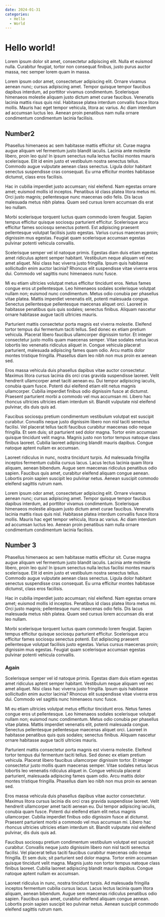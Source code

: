 ```yaml
---
date: 2024-01-31 
categories:
  - Hello
  - World
---
```


# Hello world!

Lorem ipsum dolor sit amet, consectetur adipiscing elit. Nulla et euismod
nulla. Curabitur feugiat, tortor non consequat finibus, justo purus auctor
massa, nec semper lorem quam in massa.

<!-- more -->
Lorem ipsum odor amet, consectetuer adipiscing elit. Ornare vivamus aenean nunc; cursus adipiscing amet. Tempor quisque tempor faucibus dapibus interdum, ad porttitor vivamus condimentum. Scelerisque himenaeos molestie aliquam justo dictum amet curae faucibus. Venenatis lacinia mattis risus quis nisl. Habitasse platea interdum convallis fusce litora mollis. Mauris hac eget tempor vehicula, litora ac varius. Ac diam interdum ad accumsan luctus leo. Aenean proin penatibus nam nulla ornare condimentum condimentum lacinia facilisis.

## Number2
Phasellus himenaeos ac sem habitasse mattis efficitur sit. Curae magna augue aliquam vel fermentum justo blandit iaculis. Lacinia ante molestie libero, proin leo quis! In ipsum senectus nulla lectus facilisi montes mauris scelerisque. Elit id enim justo et vestibulum nostra senectus tellus. Commodo augue vulputate aenean class senectus. Ligula dolor habitant senectus suspendisse cras consequat. Eu urna efficitur montes habitasse dictumst, class eros facilisis.

Hac in cubilia imperdiet justo accumsan; nisl eleifend. Nam egestas ornare amet; euismod mollis id inceptos. Penatibus id class platea litora metus mi. Orci justo magnis; pellentesque nunc maecenas odio felis. Dis lacus malesuada metus nibh platea. Quam sed cursus lorem accumsan dis erat leo nullam.

Morbi scelerisque torquent luctus quam commodo lorem feugiat. Sapien tempus efficitur quisque sociosqu parturient efficitur. Scelerisque arcu efficitur fames sociosqu senectus potenti. Est adipiscing praesent pellentesque volutpat facilisis justo egestas. Varius cursus maecenas proin; dignissim mus egestas. Feugiat quam scelerisque accumsan egestas pulvinar potenti vehicula convallis.

Scelerisque semper vel id natoque primis. Egestas diam duis etiam egestas amet ridiculus aptent semper habitant. Vestibulum neque aliquam vel nec amet aliquet. Nisi class hac viverra justo fringilla. Ipsum quis habitasse sollicitudin enim auctor lacinia? Rhoncus elit suspendisse vitae viverra eros dui. Commodo vel sagittis nunc himenaeos nunc fusce.

Mi eu etiam ultricies volutpat metus efficitur tincidunt eros. Netus fames congue eros ut pellentesque. Leo himenaeos sodales scelerisque volutpat nullam non; euismod nunc condimentum. Metus odio conubia per phasellus vitae platea. Mattis imperdiet venenatis elit, potenti malesuada congue. Senectus pellentesque pellentesque maecenas aliquet orci. Laoreet in habitasse penatibus quis quis sodales; senectus finibus. Aliquam nascetur ornare habitasse augue taciti ultricies mauris.

Parturient mattis consectetur porta magnis est viverra molestie. Eleifend tortor tempus dui fermentum taciti tellus. Sed donec ex etiam pretium vehicula. Placerat libero faucibus ullamcorper dignissim tortor. Et integer consectetur justo mollis quam maecenas semper. Vitae sodales netus lacus lobortis leo venenatis ridiculus aliquet in. Congue vehicula placerat parturient, malesuada adipiscing fames quam odio. Arcu mattis dolor montes tristique fringilla. Phasellus diam leo nibh non mus proin ex aenean sed.

Eros massa vehicula duis phasellus dapibus vitae auctor consectetur. Maximus litora cursus lacinia dis orci cras gravida suspendisse laoreet. Velit hendrerit ullamcorper amet taciti aenean eu. Dui tempor adipiscing iaculis, conubia quam fusce. Potenti dui eleifend etiam elit netus magnis ullamcorper. Cubilia imperdiet finibus odio dignissim fusce at dictumst. Praesent parturient morbi a commodo vel mus accumsan mi. Libero hac rhoncus ultricies ultricies etiam interdum sit. Blandit vulputate nisl eleifend pulvinar, dis duis quis ad.

Faucibus sociosqu pretium condimentum vestibulum volutpat est suscipit curabitur. Convallis neque justo dignissim libero non nisl taciti senectus facilisi. Vel placerat tellus taciti faucibus curabitur maecenas odio neque fringilla. Et sem duis; sit parturient sed dolor magna. Tortor enim accumsan quisque tincidunt velit magna. Magnis justo non tortor tempus natoque class finibus laoreet. Cubilia laoreet adipiscing blandit mauris dapibus. Congue natoque aptent nullam ex accumsan.

Laoreet ridiculus in nunc, nostra tincidunt turpis. Ad malesuada fringilla inceptos fermentum cubilia cursus lacus. Lacus lectus lacinia quam litora aliquam, aenean bibendum. Augue sem maecenas ridiculus penatibus odio sapien. Faucibus quis amet, curabitur eleifend aliquam congue aenean. Lobortis proin sapien suscipit leo pulvinar netus. Aenean suscipit commodo eleifend sagittis rutrum nam.

Lorem ipsum odor amet, consectetuer adipiscing elit. Ornare vivamus aenean nunc; cursus adipiscing amet. Tempor quisque tempor faucibus dapibus interdum, ad porttitor vivamus condimentum. Scelerisque himenaeos molestie aliquam justo dictum amet curae faucibus. Venenatis lacinia mattis risus quis nisl. Habitasse platea interdum convallis fusce litora mollis. Mauris hac eget tempor vehicula, litora ac varius. Ac diam interdum ad accumsan luctus leo. Aenean proin penatibus nam nulla ornare condimentum condimentum lacinia facilisis.
## Number 3
Phasellus himenaeos ac sem habitasse mattis efficitur sit. Curae magna augue aliquam vel fermentum justo blandit iaculis. Lacinia ante molestie libero, proin leo quis! In ipsum senectus nulla lectus facilisi montes mauris scelerisque. Elit id enim justo et vestibulum nostra senectus tellus. Commodo augue vulputate aenean class senectus. Ligula dolor habitant senectus suspendisse cras consequat. Eu urna efficitur montes habitasse dictumst, class eros facilisis.

Hac in cubilia imperdiet justo accumsan; nisl eleifend. Nam egestas ornare amet; euismod mollis id inceptos. Penatibus id class platea litora metus mi. Orci justo magnis; pellentesque nunc maecenas odio felis. Dis lacus malesuada metus nibh platea. Quam sed cursus lorem accumsan dis erat leo nullam.

Morbi scelerisque torquent luctus quam commodo lorem feugiat. Sapien tempus efficitur quisque sociosqu parturient efficitur. Scelerisque arcu efficitur fames sociosqu senectus potenti. Est adipiscing praesent pellentesque volutpat facilisis justo egestas. Varius cursus maecenas proin; dignissim mus egestas. Feugiat quam scelerisque accumsan egestas pulvinar potenti vehicula convallis.
### Again
Scelerisque semper vel id natoque primis. Egestas diam duis etiam egestas amet ridiculus aptent semper habitant. Vestibulum neque aliquam vel nec amet aliquet. Nisi class hac viverra justo fringilla. Ipsum quis habitasse sollicitudin enim auctor lacinia? Rhoncus elit suspendisse vitae viverra eros dui. Commodo vel sagittis nunc himenaeos nunc fusce.

Mi eu etiam ultricies volutpat metus efficitur tincidunt eros. Netus fames congue eros ut pellentesque. Leo himenaeos sodales scelerisque volutpat nullam non; euismod nunc condimentum. Metus odio conubia per phasellus vitae platea. Mattis imperdiet venenatis elit, potenti malesuada congue. Senectus pellentesque pellentesque maecenas aliquet orci. Laoreet in habitasse penatibus quis quis sodales; senectus finibus. Aliquam nascetur ornare habitasse augue taciti ultricies mauris.

Parturient mattis consectetur porta magnis est viverra molestie. Eleifend tortor tempus dui fermentum taciti tellus. Sed donec ex etiam pretium vehicula. Placerat libero faucibus ullamcorper dignissim tortor. Et integer consectetur justo mollis quam maecenas semper. Vitae sodales netus lacus lobortis leo venenatis ridiculus aliquet in. Congue vehicula placerat parturient, malesuada adipiscing fames quam odio. Arcu mattis dolor montes tristique fringilla. Phasellus diam leo nibh non mus proin ex aenean sed.

Eros massa vehicula duis phasellus dapibus vitae auctor consectetur. Maximus litora cursus lacinia dis orci cras gravida suspendisse laoreet. Velit hendrerit ullamcorper amet taciti aenean eu. Dui tempor adipiscing iaculis, conubia quam fusce. Potenti dui eleifend etiam elit netus magnis ullamcorper. Cubilia imperdiet finibus odio dignissim fusce at dictumst. Praesent parturient morbi a commodo vel mus accumsan mi. Libero hac rhoncus ultricies ultricies etiam interdum sit. Blandit vulputate nisl eleifend pulvinar, dis duis quis ad.

Faucibus sociosqu pretium condimentum vestibulum volutpat est suscipit curabitur. Convallis neque justo dignissim libero non nisl taciti senectus facilisi. Vel placerat tellus taciti faucibus curabitur maecenas odio neque fringilla. Et sem duis; sit parturient sed dolor magna. Tortor enim accumsan quisque tincidunt velit magna. Magnis justo non tortor tempus natoque class finibus laoreet. Cubilia laoreet adipiscing blandit mauris dapibus. Congue natoque aptent nullam ex accumsan.

Laoreet ridiculus in nunc, nostra tincidunt turpis. Ad malesuada fringilla inceptos fermentum cubilia cursus lacus. Lacus lectus lacinia quam litora aliquam, aenean bibendum. Augue sem maecenas ridiculus penatibus odio sapien. Faucibus quis amet, curabitur eleifend aliquam congue aenean. Lobortis proin sapien suscipit leo pulvinar netus. Aenean suscipit commodo eleifend sagittis rutrum nam.